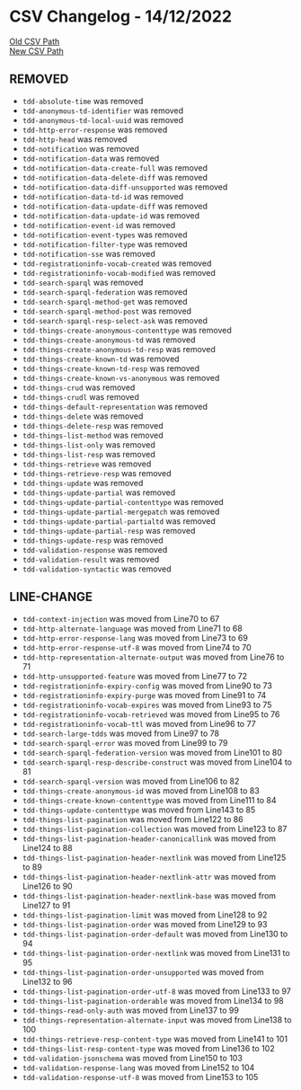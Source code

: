 
# CSV Changelog - 14/12/2022

[Old CSV Path](../../../../data/input_2022/Discovery/hitachi-nrwotdisc/manual.csv)  
[New CSV Path](../../../../../wot-discovery/testing/manual.csv)


## REMOVED

- `tdd-absolute-time` was removed
- `tdd-anonymous-td-identifier` was removed
- `tdd-anonymous-td-local-uuid` was removed
- `tdd-http-error-response` was removed
- `tdd-http-head` was removed
- `tdd-notification` was removed
- `tdd-notification-data` was removed
- `tdd-notification-data-create-full` was removed
- `tdd-notification-data-delete-diff` was removed
- `tdd-notification-data-diff-unsupported` was removed
- `tdd-notification-data-td-id` was removed
- `tdd-notification-data-update-diff` was removed
- `tdd-notification-data-update-id` was removed
- `tdd-notification-event-id` was removed
- `tdd-notification-event-types` was removed
- `tdd-notification-filter-type` was removed
- `tdd-notification-sse` was removed
- `tdd-registrationinfo-vocab-created` was removed
- `tdd-registrationinfo-vocab-modified` was removed
- `tdd-search-sparql` was removed
- `tdd-search-sparql-federation` was removed
- `tdd-search-sparql-method-get` was removed
- `tdd-search-sparql-method-post` was removed
- `tdd-search-sparql-resp-select-ask` was removed
- `tdd-things-create-anonymous-contenttype` was removed
- `tdd-things-create-anonymous-td` was removed
- `tdd-things-create-anonymous-td-resp` was removed
- `tdd-things-create-known-td` was removed
- `tdd-things-create-known-td-resp` was removed
- `tdd-things-create-known-vs-anonymous` was removed
- `tdd-things-crud` was removed
- `tdd-things-crudl` was removed
- `tdd-things-default-representation` was removed
- `tdd-things-delete` was removed
- `tdd-things-delete-resp` was removed
- `tdd-things-list-method` was removed
- `tdd-things-list-only` was removed
- `tdd-things-list-resp` was removed
- `tdd-things-retrieve` was removed
- `tdd-things-retrieve-resp` was removed
- `tdd-things-update` was removed
- `tdd-things-update-partial` was removed
- `tdd-things-update-partial-contenttype` was removed
- `tdd-things-update-partial-mergepatch` was removed
- `tdd-things-update-partial-partialtd` was removed
- `tdd-things-update-partial-resp` was removed
- `tdd-things-update-resp` was removed
- `tdd-validation-response` was removed
- `tdd-validation-result` was removed
- `tdd-validation-syntactic` was removed


## LINE-CHANGE

- `tdd-context-injection` was moved from Line70 to 67
- `tdd-http-alternate-language` was moved from Line71 to 68
- `tdd-http-error-response-lang` was moved from Line73 to 69
- `tdd-http-error-response-utf-8` was moved from Line74 to 70
- `tdd-http-representation-alternate-output` was moved from Line76 to 71
- `tdd-http-unsupported-feature` was moved from Line77 to 72
- `tdd-registrationinfo-expiry-config` was moved from Line90 to 73
- `tdd-registrationinfo-expiry-purge` was moved from Line91 to 74
- `tdd-registrationinfo-vocab-expires` was moved from Line93 to 75
- `tdd-registrationinfo-vocab-retrieved` was moved from Line95 to 76
- `tdd-registrationinfo-vocab-ttl` was moved from Line96 to 77
- `tdd-search-large-tdds` was moved from Line97 to 78
- `tdd-search-sparql-error` was moved from Line99 to 79
- `tdd-search-sparql-federation-version` was moved from Line101 to 80
- `tdd-search-sparql-resp-describe-construct` was moved from Line104 to 81
- `tdd-search-sparql-version` was moved from Line106 to 82
- `tdd-things-create-anonymous-id` was moved from Line108 to 83
- `tdd-things-create-known-contenttype` was moved from Line111 to 84
- `tdd-things-update-contenttype` was moved from Line143 to 85
- `tdd-things-list-pagination` was moved from Line122 to 86
- `tdd-things-list-pagination-collection` was moved from Line123 to 87
- `tdd-things-list-pagination-header-canonicallink` was moved from Line124 to 88
- `tdd-things-list-pagination-header-nextlink` was moved from Line125 to 89
- `tdd-things-list-pagination-header-nextlink-attr` was moved from Line126 to 90
- `tdd-things-list-pagination-header-nextlink-base` was moved from Line127 to 91
- `tdd-things-list-pagination-limit` was moved from Line128 to 92
- `tdd-things-list-pagination-order` was moved from Line129 to 93
- `tdd-things-list-pagination-order-default` was moved from Line130 to 94
- `tdd-things-list-pagination-order-nextlink` was moved from Line131 to 95
- `tdd-things-list-pagination-order-unsupported` was moved from Line132 to 96
- `tdd-things-list-pagination-order-utf-8` was moved from Line133 to 97
- `tdd-things-list-pagination-orderable` was moved from Line134 to 98
- `tdd-things-read-only-auth` was moved from Line137 to 99
- `tdd-things-representation-alternate-input` was moved from Line138 to 100
- `tdd-things-retrieve-resp-content-type` was moved from Line141 to 101
- `tdd-things-list-resp-content-type` was moved from Line136 to 102
- `tdd-validation-jsonschema` was moved from Line150 to 103
- `tdd-validation-response-lang` was moved from Line152 to 104
- `tdd-validation-response-utf-8` was moved from Line153 to 105

